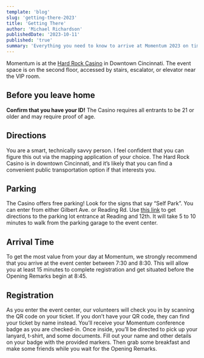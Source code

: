 ```yaml
---
template: 'blog'
slug: 'getting-there-2023'
title: 'Getting There'
author: 'Michael Richardson'
publishedDate: '2023-10-11'
published: 'true'
summary: 'Everything you need to know to arrive at Momentum 2023 on time.'
---
```


Momentum is at the [Hard Rock Casino](https://maps.app.goo.gl/vxgfUZh8ACzmtuCW6) in Downtown Cincinnati.
The event space is on the second floor, accessed by stairs, escalator, or elevator near the VIP room.

## Before you leave home

**Confirm that you have your ID!** The Casino requires all entrants to be 21 or older and may require proof of age.

## Directions

You are a smart, technically savvy person. I feel confident that you can figure this out via the mapping application of your choice.
The Hard Rock Casino is in downtown Cincinnati, and it’s likely that you can find a convenient public transportation option if that interests you.

## Parking

The Casino offers free parking! Look for the signs that say “Self Park”. You can enter from either Gilbert Ave. or Reading Rd. Use [this link](https://maps.app.goo.gl/yt6Q3nJuTNy5LUME8) to get directions to the parking lot entrance at Reading and 12th.
It will take 5 to 10 minutes to walk from the parking garage to the event center.

## Arrival Time

To get the most value from your day at Momentum, we strongly recommend that you arrive at the event center between 7:30 and 8:30. This will allow you at least 15 minutes to complete registration and get situated before the Opening Remarks begin at 8:45.

## Registration

As you enter the event center, our volunteers will check you in by scanning the QR code on your ticket. If you don’t have your QR code, they can find your ticket by name instead. You’ll receive your Momentum conference badge as you are checked-in. Once inside, you’ll be directed to pick up your lanyard, t-shirt, and some documents. Fill out your name and other details on your badge with the provided markers. Then grab some breakfast and make some friends while you wait for the Opening Remarks.
